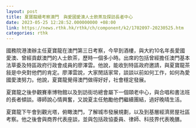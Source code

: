 ```yaml
---
layout: post
title: 夏寶龍續考察澳門　與愛國愛澳人士飲茶及探訪長者中心
date: 2023-05-25 12:28:52.000000000 +08:00
link: https://news.rthk.hk/rthk/ch/component/k2/1702097-20230525.htm
categories: rthk
---
```


國務院港澳辦主任夏寶龍在澳門第三日考察，今早到酒樓，與大約10名年長愛國愛澳、曾經貢獻澳門的人士飲茶，歷時一個多小時。出席的包括曾經擔任澳門基本法草委及特區政府行政會成員的廖澤雲。他說，能收到特區政府邀請，與夏寶龍茶敍是中央對他們的肯定。廖澤雲說，大家閒話家常，談談以前如何工作，如何為愛國愛澳努力。他說，夏寶龍覺得澳門做得好好，社會穩定發展。

夏寶龍之後參觀賽車博物館以及到訪街坊總會屬下一個頤老中心，與合唱和書法班的長者傾談。導師說心情興奮，又說夏主任勉勵他們繼續團結，過好晚晴生活。

夏寶龍下午會到觀光塔，俯瞰澳門，了解城市發展規劃，以及到基層經濟房屋社區考察。他之後會與商界代表座談，並與包括政協委員、律師、科技界代表晚膳。
